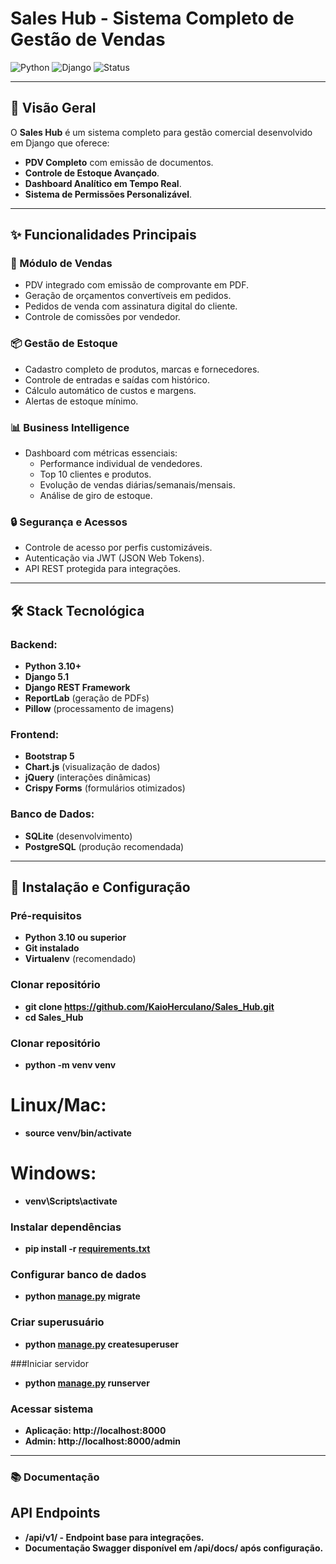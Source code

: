 # Sales Hub - Sistema Completo de Gestão de Vendas

![Python](https://img.shields.io/badge/Python-3.10%2B-blue)
![Django](https://img.shields.io/badge/Django-5.1-green)
![Status](https://img.shields.io/badge/Status-Em%20Desenvolvimento-yellow)

---

## 📌 Visão Geral

O **Sales Hub** é um sistema completo para gestão comercial desenvolvido em Django que oferece:

- **PDV Completo** com emissão de documentos.
- **Controle de Estoque Avançado**.
- **Dashboard Analítico em Tempo Real**.
- **Sistema de Permissões Personalizável**.

---

## ✨ Funcionalidades Principais

### 🛒 Módulo de Vendas
- PDV integrado com emissão de comprovante em PDF.
- Geração de orçamentos convertíveis em pedidos.
- Pedidos de venda com assinatura digital do cliente.
- Controle de comissões por vendedor.

### 📦 Gestão de Estoque
- Cadastro completo de produtos, marcas e fornecedores.
- Controle de entradas e saídas com histórico.
- Cálculo automático de custos e margens.
- Alertas de estoque mínimo.

### 📊 Business Intelligence
- Dashboard com métricas essenciais:
  - Performance individual de vendedores.
  - Top 10 clientes e produtos.
  - Evolução de vendas diárias/semanais/mensais.
  - Análise de giro de estoque.

### 🔒 Segurança e Acessos
- Controle de acesso por perfis customizáveis.
- Autenticação via JWT (JSON Web Tokens).
- API REST protegida para integrações.

---

## 🛠 Stack Tecnológica

### Backend:
- **Python 3.10+**
- **Django 5.1**
- **Django REST Framework**
- **ReportLab** (geração de PDFs)
- **Pillow** (processamento de imagens)

### Frontend:
- **Bootstrap 5**
- **Chart.js** (visualização de dados)
- **jQuery** (interações dinâmicas)
- **Crispy Forms** (formulários otimizados)

### Banco de Dados:
- **SQLite** (desenvolvimento)
- **PostgreSQL** (produção recomendada)

---

## 🚀 Instalação e Configuração

### Pré-requisitos
- **Python 3.10 ou superior**
- **Git instalado**
- **Virtualenv** (recomendado)

### Clonar repositório

- **git clone https://github.com/KaioHerculano/Sales_Hub.git**
- **cd Sales_Hub**

### Clonar repositório
- **python -m venv venv**
# Linux/Mac:
- **source venv/bin/activate**
# Windows:
- **venv\Scripts\activate**

### Instalar dependências
- **pip install -r [requirements.txt](http://_vscodecontentref_/0)**

### Configurar banco de dados
- **python [manage.py](http://_vscodecontentref_/1) migrate**

### Criar superusuário
- **python [manage.py](http://_vscodecontentref_/2) createsuperuser**

###Iniciar servidor
- **python [manage.py](http://_vscodecontentref_/3) runserver**

### Acessar sistema
- **Aplicação: http://localhost:8000**
- **Admin: http://localhost:8000/admin**
---
### 📚 Documentação
## API Endpoints
- **/api/v1/ - Endpoint base para integrações.**
- **Documentação Swagger disponível em /api/docs/ após configuração.**
